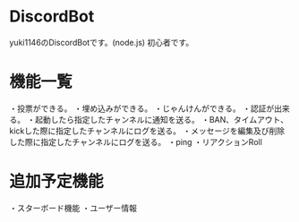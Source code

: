 # DiscordBot
yuki1146のDiscordBotです。(node.js)
初心者です。
# 機能一覧
・投票ができる。
・埋め込みができる。
・じゃんけんができる。
・認証が出来る。
・起動したら指定したチャンネルに通知を送る。
・BAN、タイムアウト、kickした際に指定したチャンネルにログを送る。
・メッセージを編集及び削除した際に指定したチャンネルにログを送る。
・ping
・リアクションRoll
# 追加予定機能
・スターボード機能
・ユーザー情報
